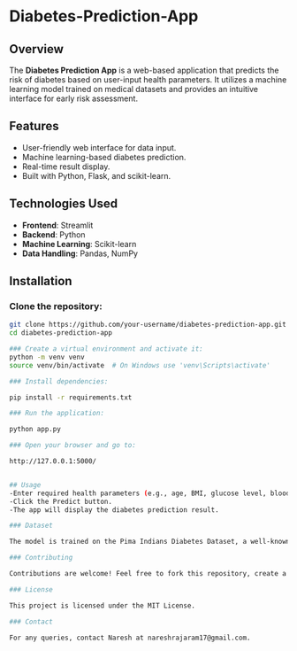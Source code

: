 # Diabetes-Prediction-App

## Overview

The **Diabetes Prediction App** is a web-based application that predicts the risk of diabetes based on user-input health parameters. It utilizes a machine learning model trained on medical datasets and provides an intuitive interface for early risk assessment.

## Features

- User-friendly web interface for data input.
- Machine learning-based diabetes prediction.
- Real-time result display.
- Built with Python, Flask, and scikit-learn.

## Technologies Used

- **Frontend**: Streamlit
- **Backend**: Python
- **Machine Learning**: Scikit-learn
- **Data Handling**: Pandas, NumPy

## Installation

### Clone the repository:
```bash
git clone https://github.com/your-username/diabetes-prediction-app.git
cd diabetes-prediction-app

### Create a virtual environment and activate it:
python -m venv venv
source venv/bin/activate  # On Windows use 'venv\Scripts\activate'

### Install dependencies:

pip install -r requirements.txt

### Run the application:

python app.py

### Open your browser and go to:

http://127.0.0.1:5000/


## Usage
-Enter required health parameters (e.g., age, BMI, glucose level, blood pressure, etc.).
-Click the Predict button.
-The app will display the diabetes prediction result.

### Dataset

The model is trained on the Pima Indians Diabetes Dataset, a well-known dataset in medical machine learning applications.

### Contributing

Contributions are welcome! Feel free to fork this repository, create a feature branch, and submit a pull request.

### License

This project is licensed under the MIT License.

### Contact

For any queries, contact Naresh at nareshrajaram17@gmail.com.

